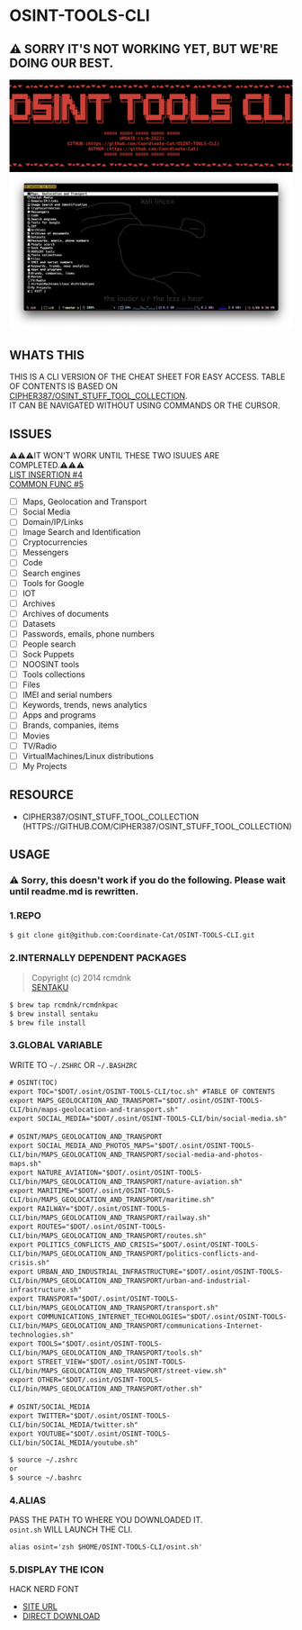 # OSINT-TOOLS-CLI

## ⚠️ SORRY IT'S NOT WORKING YET, BUT WE'RE DOING OUR BEST.

![top](./assets/top.png)
![list](./assets/list.png)
## WHATS THIS

THIS IS A CLI VERSION OF THE CHEAT SHEET FOR EASY ACCESS.
TABLE OF CONTENTS IS BASED ON [CIPHER387/OSINT_STUFF_TOOL_COLLECTION](HTTPS://GITHUB.COM/CIPHER387/OSINT_STUFF_TOOL_COLLECTION).  
IT CAN BE NAVIGATED WITHOUT USING COMMANDS OR THE CURSOR.

## ISSUES
⚠️⚠️⚠️IT WON'T WORK UNTIL THESE TWO ISUUES ARE COMPLETED.⚠️⚠️⚠️  
[LIST INSERTION #4](https://github.com/Coordinate-Cat/OSINT-TOOLS-CLI/issues/4)  
[COMMON FUNC #5](https://github.com/Coordinate-Cat/OSINT-TOOLS-CLI/issues/5)

- [ ] Maps, Geolocation and Transport
- [ ] Social Media
- [ ] Domain/IP/Links
- [ ] Image Search and Identification
- [ ] Cryptocurrencies
- [ ] Messengers
- [ ] Code
- [ ] Search engines
- [ ] Tools for Google
- [ ] IOT
- [ ] Archives
- [ ] Archives of documents
- [ ] Datasets
- [ ] Passwords, emails, phone numbers
- [ ] People search
- [ ] Sock Puppets
- [ ] NOOSINT tools
- [ ] Tools collections
- [ ] Files
- [ ] IMEI and serial numbers
- [ ] Keywords, trends, news analytics
- [ ] Apps and programs
- [ ] Brands, companies, items
- [ ] Movies
- [ ] TV/Radio
- [ ] VirtualMachines/Linux distributions
- [ ] My Projects

## RESOURCE
- CIPHER387/OSINT_STUFF_TOOL_COLLECTION
  (HTTPS://GITHUB.COM/CIPHER387/OSINT_STUFF_TOOL_COLLECTION)

## USAGE

### ⚠️ Sorry, this doesn't work if you do the following. Please wait until readme.md is rewritten.

### 1.REPO
```
$ git clone git@github.com:Coordinate-Cat/OSINT-TOOLS-CLI.git
```

### 2.INTERNALLY DEPENDENT PACKAGES
> Copyright (c) 2014 rcmdnk  
[SENTAKU](https://github.com/rcmdnk/sentaku)
```
$ brew tap rcmdnk/rcmdnkpac
$ brew install sentaku
$ brew file install
```

### 3.GLOBAL VARIABLE
WRITE TO `~/.ZSHRC` OR `~/.BASHZRC`
```
# OSINT(TOC)
export TOC="$DOT/.osint/OSINT-TOOLS-CLI/toc.sh" #TABLE OF CONTENTS
export MAPS_GEOLOCATION_AND_TRANSPORT="$DOT/.osint/OSINT-TOOLS-CLI/bin/maps-geolocation-and-transport.sh"
export SOCIAL_MEDIA="$DOT/.osint/OSINT-TOOLS-CLI/bin/social-media.sh"

# OSINT/MAPS_GEOLOCATION_AND_TRANSPORT
export SOCIAL_MEDIA_AND_PHOTOS_MAPS="$DOT/.osint/OSINT-TOOLS-CLI/bin/MAPS_GEOLOCATION_AND_TRANSPORT/social-media-and-photos-maps.sh"
export NATURE_AVIATION="$DOT/.osint/OSINT-TOOLS-CLI/bin/MAPS_GEOLOCATION_AND_TRANSPORT/nature-aviation.sh"
export MARITIME="$DOT/.osint/OSINT-TOOLS-CLI/bin/MAPS_GEOLOCATION_AND_TRANSPORT/maritime.sh"
export RAILWAY="$DOT/.osint/OSINT-TOOLS-CLI/bin/MAPS_GEOLOCATION_AND_TRANSPORT/railway.sh"
export ROUTES="$DOT/.osint/OSINT-TOOLS-CLI/bin/MAPS_GEOLOCATION_AND_TRANSPORT/routes.sh"
export POLITICS_CONFLICTS_AND_CRISIS="$DOT/.osint/OSINT-TOOLS-CLI/bin/MAPS_GEOLOCATION_AND_TRANSPORT/politics-conflicts-and-crisis.sh"
export URBAN_AND_INDUSTRIAL_INFRASTRUCTURE="$DOT/.osint/OSINT-TOOLS-CLI/bin/MAPS_GEOLOCATION_AND_TRANSPORT/urban-and-industrial-infrastructure.sh"
export TRANSPORT="$DOT/.osint/OSINT-TOOLS-CLI/bin/MAPS_GEOLOCATION_AND_TRANSPORT/transport.sh"
export COMMUNICATIONS_INTERNET_TECHNOLOGIES="$DOT/.osint/OSINT-TOOLS-CLI/bin/MAPS_GEOLOCATION_AND_TRANSPORT/communications-Internet-technologies.sh"
export TOOLS="$DOT/.osint/OSINT-TOOLS-CLI/bin/MAPS_GEOLOCATION_AND_TRANSPORT/tools.sh"
export STREET_VIEW="$DOT/.osint/OSINT-TOOLS-CLI/bin/MAPS_GEOLOCATION_AND_TRANSPORT/street-view.sh"
export OTHER="$DOT/.osint/OSINT-TOOLS-CLI/bin/MAPS_GEOLOCATION_AND_TRANSPORT/other.sh"

# OSINT/SOCIAL_MEDIA
export TWITTER="$DOT/.osint/OSINT-TOOLS-CLI/bin/SOCIAL_MEDIA/twitter.sh"
export YOUTUBE="$DOT/.osint/OSINT-TOOLS-CLI/bin/SOCIAL_MEDIA/youtube.sh"
```
```
$ source ~/.zshrc
or
$ source ~/.bashrc
```

### 4.ALIAS
PASS THE PATH TO WHERE YOU DOWNLOADED IT.  
`osint.sh` WILL LAUNCH THE CLI.
```
alias osint='zsh $HOME/OSINT-TOOLS-CLI/osint.sh'
```

### 5.DISPLAY THE ICON
HACK NERD FONT  
- [SITE URL](https://www.nerdfonts.com/font-downloads)  
- [DIRECT DOWNLOAD](https://github.com/ryanoasis/nerd-fonts/releases/download/v2.1.0/Hack.zip)

